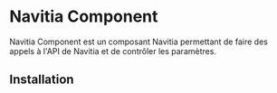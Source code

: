 Navitia Component
==============
Navitia Component est un composant Navitia permettant de faire des appels à l'API de Navitia et de contrôler les paramètres.

Installation
------------

